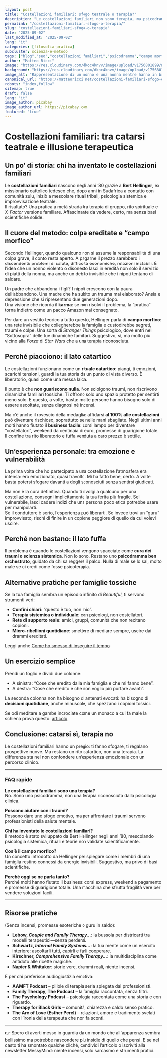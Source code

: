 ```yaml
---
layout: post
title: "Costellazioni familiari: sfogo teatrale o terapia?"
description: "Le costellazioni familiari non sono terapia, ma psicodramma catartico. Scopri origini, rischi ed esperienze reali per gestire famiglie tossiche."
permalink: "/costellazioni-familiari-sfogo-o-terapia/"
slug: "costellazioni-familiari-sfogo-o-terapia"
date: "2025-09-02"
last_modified_at: "2025-09-02"
lang: "it"
categories: [filosofia-pratica]
subcluster: scienza-e-metodo
tags: ["blog","seo","costellazioni familiari","psicodramma","campo morfico","guru spirituali","famiglie tossiche"]
author: "Matteo Ricci"
image: "https://res.cloudinary.com/dkoc4knvv/image/upload/v1756801899/nonni_1920_u8uutf.webp"
background: "https://res.cloudinary.com/dkoc4knvv/image/upload/v1756801804/nonni_600_dbw4ie.webp"
image_alt: "Rappresentazione di un nonno e una nonna mentre hanno in braccio i nipoti"
canonical_url: "https://matteoricci.net/costellazioni-familiari-sfogo-o-terapia/"
robots: "index,follow"
sitemap: true
draft: false
lang: "it"
image_author: pixabay 
image_author_url: https://pixabay.com
featured: "true"
---
```


# Costellazioni familiari: tra catarsi teatrale e illusione terapeutica

## Un po’ di storia: chi ha inventato le costellazioni familiari

Le **costellazioni familiari** nascono negli anni ’80 grazie a **Bert Hellinger**, ex missionario cattolico tedesco che, dopo anni in Sudafrica a contatto con comunità zulu, iniziò a mescolare rituali tribali, psicologia sistemica e improvvisazione teatrale.  
Il risultato? Una pratica a metà strada tra terapia di gruppo, rito spirituale e *X-Factor* versione familiare. Affascinante da vedere, certo, ma senza basi scientifiche solide.

## Il cuore del metodo: colpe ereditate e “campo morfico”

Secondo Hellinger, quando qualcuno non si assume la responsabilità di una colpa grave, il conto resta aperto. A pagarne il prezzo sarebbero i discendenti: problemi di salute, difficoltà economiche, relazioni instabili. È l’idea che un nonno violento o disonesto lasci in eredità non solo il servizio di piatti della nonna, ma anche un debito invisibile che i nipoti tentano di saldare.

Un padre che abbandona i figli? I nipoti crescono con la paura dell’abbandono. Una madre che ha subito un trauma mai elaborato? Ansia e depressione che si ripresentano due generazioni dopo.  
Una visione che ricorda il **karma**: se non risolvi il problema, la “pratica” torna indietro come un pacco Amazon mai consegnato.

Per dare un vestito teorico a tutto questo, Hellinger parla di **campo morfico**: una rete invisibile che collegherebbe la famiglia e custodirebbe segreti, traumi e colpe. Una sorta di *Stranger Things* psicologico, dove entri nel “Sottosopra” delle tue dinamiche familiari. Suggestivo, sì, ma molto più vicino alla *Forza* di *Star Wars* che a una terapia riconosciuta.

## Perché piacciono: il lato catartico

Le costellazioni funzionano come un **rituale catartico**: piangi, ti emozioni, scarichi tensioni, guardi la tua storia da un punto di vista diverso. È liberatorio, quasi come una messa laica.

Il punto è che **non guariscono nulla**. Non sciolgono traumi, non riscrivono dinamiche familiari tossiche. Ti offrono solo uno spazio protetto per sentirti meno solo. E questo, a volte, basta: molte persone hanno bisogno solo di essere ascoltate, senza diagnosi né incensi.

Ma c’è anche il rovescio della medaglia: affidarsi **al 100% alle costellazioni** può diventare rischioso, soprattutto se nelle mani sbagliate. Negli ultimi anni molti hanno fiutato il **business facile**: corsi lampo per diventare “costellatori”, weekend da centinaia di euro, promesse di guarigione totale.  
Il confine tra rito liberatorio e fuffa venduta a caro prezzo è sottile.

## Un’esperienza personale: tra emozione e vulnerabilità

La prima volta che ho partecipato a una costellazione l’atmosfera era intensa: ero emozionato, quasi travolto. Mi ha fatto bene, certo. A volte basta potersi sfogare davanti a degli sconosciuti senza sentirsi giudicati.

Ma non è la cura definitiva. Quando ti rivolgi a qualcuno per una costellazione, consegni implicitamente la tua ferita più fragile. Sei vulnerabile, lasci cadere indizi che una persona poco etica potrebbe usare per manipolarti.  
Se il conduttore è serio, l’esperienza può liberarti. Se invece trovi un “guru” improvvisato, rischi di finire in un copione peggiore di quello da cui volevi uscire.

## Perché non bastano: il lato fuffa

Il problema è quando le costellazioni vengono spacciate come **cura dei traumi o scienza sistemica**. Non lo sono. Restano uno **psicodramma ben orchestrato**, guidato da chi sa reggere il palco. Nulla di male se lo sai, molto male se ci credi come fosse psicoterapia.

## Alternative pratiche per famiglie tossiche

Se la tua famiglia sembra un episodio infinito di *Beautiful*, ti servono strumenti veri:

* **Confini chiari**: “questo è tuo, non mio”.
* **Terapia sistemica o individuale**: con psicologi, non costellatori.
* **Rete di supporto reale**: amici, gruppi, comunità che non recitano copioni.
* **Micro-ribellioni quotidiane**: smettere di mediare sempre, uscire dai drammi ereditati.

Leggi anche [Come ho smesso di inseguire il tempo](/crescita-autentica/come-ho-smesso-di-inseguire-il-tempo/)

## Un esercizio semplice

Prendi un foglio e dividi due colonne:

* A sinistra: “Cose che eredito dalla mia famiglia e che mi fanno bene”.
* A destra: “Cose che eredito e che non voglio più portare avanti”.

La seconda colonna non ha bisogno di antenati evocati: ha bisogno di **decisioni quotidiane**, anche minuscole, che spezzano i copioni tossici.

Se odi meditare a gambe incrociate come un monaco a cui fa male la schiena prova questo: [articolo](/equilibrio-interiore/come-meditare-senza-sedersi-a-gambe-incrociate/)

## Conclusione: catarsi sì, terapia no

Le costellazioni familiari hanno un pregio: ti fanno sfogare, ti regalano prospettive nuove. Ma restano un rito catartico, non una terapia. La differenza sta nel non confondere un’esperienza emozionale con un percorso clinico.

---

### FAQ rapide

**Le costellazioni familiari sono una terapia?**  
No. Sono uno psicodramma, non una terapia riconosciuta dalla psicologia clinica.

**Possono aiutare con i traumi?**  
Possono dare uno sfogo emotivo, ma per affrontare i traumi servono professionisti della salute mentale.

**Chi ha inventato le costellazioni familiari?**  
Il metodo è stato sviluppato da Bert Hellinger negli anni ’80, mescolando psicologia sistemica, rituali e teorie non validate scientificamente.

**Cos’è il campo morfico?**  
Un concetto introdotto da Hellinger per spiegare come i membri di una famiglia restino connessi da energie invisibili. Suggestivo, ma privo di basi scientifiche.

**Perché oggi se ne parla tanto?**  
Perché molti hanno fiutato il business: corsi express, weekend a pagamento e promesse di guarigione totale. Una macchina che sfrutta fragilità vere per vendere soluzioni facili.

---

## Risorse pratiche

(Senza incensi, promesse esoteriche o guru in saldo):

- **Lebow, *Couple and Family Therapy…***: la bussola per districarti tra modelli terapeutici—senza perdersi.  
- **Schwartz, *Internal Family Systems…***: la tua mente come un esercito interiore: ascoltarli tutti, capirli e farli cooperare.  
- **Kirschner, *Comprehensive Family Therapy…***: la multidisciplina come antidoto alle ricette magiche.  
- **Napier & Whitaker**: storie vere, drammi reali, niente incensi.  

E per chi preferisce audiogiustizia emotiva:  
- **AAMFT Podcast** – pillole di terapia seria spiegata dai professionisti.  
- **Family Therapy, The Podcast** – la famiglia raccontata, senza filtri.  
- **The Psychology Podcast** – psicologia raccontata come una storia e con riguardo.  
- **Therapy for Black Girls** – comunità, chiarezza e caldo senso pratico.  
- **The Arc of Love (Esther Perel)** – relazioni, amore e tradimento svelati con l’ironia della terapeuta che non fa sconti.

---

👉 Spero di averti messo in guardia da un mondo che all'apparenza sembra bellissimo ma potrebbe nascondere piu insidie di quello che pensi. E se nel casto ti ha smontato qualche cliché, condividi l’articolo o iscriviti alla newsletter MessyMind: niente incensi, solo sarcasmo e strumenti pratici.
